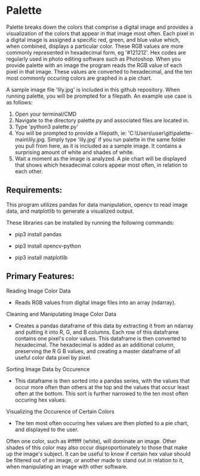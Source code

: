 # Palette

Palette breaks down the colors that comprise a digital image and provides a visualization of the colors that appear in that image most often. Each pixel in a digital image is assigned a specific red, green, and blue value which, when combined, displays a particular color. These RGB values are more commonly represented in hexadecimal form, eg '#121212'. Hex codes are regularly used in photo editing software such as Photoshop. When you provide palette with an image the program reads the RGB value of each pixel in that image. These values are converted to hexadecimal, and the ten most commonly occuring colors are graphed in a pie chart.

A sample image file 'lily.jpg' is included in this github repository. When running palette, you will be prompted for a filepath. An example use case is as follows:

1) Open your terminal/CMD
2) Navigate to the directory palette.py and associated files are located in.
3) Type 'python3 palette.py'
4) You will be prompted to provide a filepath, ie: 'C:\Users\user\git\palette-main\lily.jpg. Simply type 'lily.jpg' if you run palette in the same folder you pull from here, as it is included as a sample image. It contains a surprising amount of white and shades of white.
5) Wait a moment as the image is analyzed. A pie chart will be displayed that shows which hexadecimal colors appear most often, in relation to each other.
 
## Requirements:

This program utilizes pandas for data manipulation, opencv to read image data,
and matplotlib to generate a visualized output.

These libraries can be installed by running the following commands:

* pip3 install pandas

* pip3 install opencv-python

* pip3 install matplotlib

## Primary Features:

Reading Image Color Data
- Reads RGB values from digital image files into an array (ndarray).

Cleaning and Manipulating Image Color Data
- Creates a pandas dataframe of this data by extracting it from an ndarray and putting it into R, G, and B columns. Each row of this dataframe contains one pixel's color values. This dataframe is then converted to hexadecimal. The hexadecimal is added as an additional column, preserving the R G B values, and creating a master dataframe of all useful color data pixel by pixel. 

Sorting Image Data by Occurence
- This dataframe is then sorted into a pandas series, with the values that occur more often than others at the top and the values that occur least often at the bottom. This sort is further narrowed to the ten most often occuring hex values.

Visualizing the Occurence of Certain Colors
- The ten most often occuring hex values are then plotted to a pie chart, and displayed to the user. 

Often one color, such as #ffffff (white), will dominate an image. Other shades of this color may also occur disproportionately to those that make up the image's subject. It can be useful to know if certain hex value should be filtered out of an image, or another made to stand out in relation to it, when manipulating an image with other software.      



